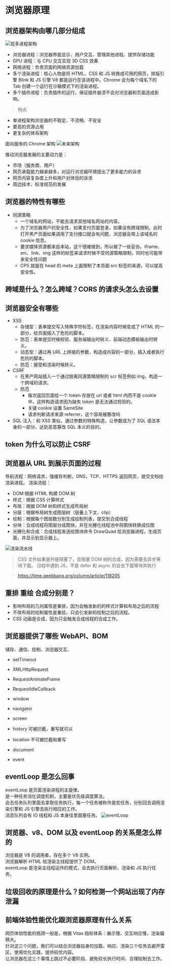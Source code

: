 # 浏览器原理

## 浏览器架构由哪几部分组成

![现多进程架构](现多进程架构.png)

- 浏览器进程：浏览器界面显示、用户交互、管理其他进程、提供存储功能
- GPU 进程：与 CPU 交互实现 3D CSS 效果
- 网络进程：负责页面的网络资源加载
- 多个渲染进程：核心人物是将 HTML、CSS 和 JS 转换成可用的网页，排版引擎 Blink 和 JS 引擎 V8 都是运行在该进程中。Chrome 会为每个域名下的 Tab 创建一个运行在沙箱模式下的渲染进程。
- 多个插件进程：负责插件的运行，保证插件崩溃不会对浏览器和页面造成影响。

> 特点

- 单进程架构浏览器的不稳定、不流畅、不安全
- 更高的资源占用
- 更复杂的体系架构

面向服务的 Chrome 架构
![未来架构](./未来架构.webp)

推动浏览器发展的主要动力是：

- 市场（服务商、用户）
- 网页承载能力越来越多，对运行浏览器环境提出了更多能力的诉求
- 网页内容复杂度上升和用户对体验的诉求
- 周边技术、标准规范的发展

## 浏览器的特性有哪些

- 同源策略
  - 一个域名的网站，不能去请求其他域名网站的内容。
  - 为了浏览器用户的安全性，如果支付页面登录，如果没有跨域限制，此时打开黑产页面如果调用了支付接口就会有问题，浏览器会带上该域名的 cookie 信息。
  - 要求媒体资源都来自本站，这个很难做到，所以做了一些妥协，iframe、src、link、img 这样的标签来请求时候不受同源策略限制，同时也可能带来安全性问题
  - CPS 就是在 head 的 meta 上面限制了本页面 src 标签的来源，可以提高安全性。

## 跨域是什么？怎么跨域？CORS 的请求头怎么去设置

## 浏览器安全有哪些

- XSS
  - 存储型：表单提交写入特殊字符标签，在渲染内容时候变成了 HTML 的一部分，给页面插入了危险的脚本。
  - 防范：表单提交时候校验、服务端输出时转义、前端动态模板输出时转义。
  - 动态型：通过再 URL 上拼接的参数，构造成内容的一部分，插入或者执行危险的脚本。
  - 防范：接受和渲染时候转义。
- CSRF
  - 在黑产网站插入一个通过脱离同源策略限制的 scr 标签例如 img，构造一个跨域的请求。
  - 防范
    - 每次返回页面给一个 token 存放在 url 或者 html 内而不是 cookie 中，这样构造请求因为缺失 token 是无法通过校验的。
    - 关键 cookie 设置 SameSite
    - 请求判断请求来源 referrer，这个容易被篡改吗
- SQL 注入：和 XSS 类似，通过参数的特殊构造，让参数成为了 SQL 语法本身的一部分，达到恶意篡改 SQL 本义的目的。

## token 为什么可以防止 CSRF

## 浏览器从 URL 到展示页面的过程

导航流程：网络请求，强缓存判断，DNS，TCP、HTTPS 返回网页，提交文档给渲染进程。
渲染流程：

- DOM:根据 HTML 构建 DOM 树
- 样式：根据 CSS 计算样式
- 布局：根据 DOM 树和样式生成布局树
- 分层：根据布局树生成图层树（层叠上下文、clip）
- 绘制：根据每个图层数分别生成绘制列表，提交到合成线程
- 分块：合成线程将图层分成图快，并在光栅化线程池中将图快转换成位图
- 光栅化和合成：合成线程发送绘图块命令 DrawQuad 给浏览器进程，生成页面，并显示到显示器上。

![渲染流水线](./渲染流水线.webp)

> CSS 文件如果是外链阻塞了，会阻塞 DOM 树的合成，因为需要去异步等待下载。
> 过程中遇到 JS，不是 defer 和 async 的会去下载等待并执行

> https://time.geekbang.org/column/article/118205

## 重排 重绘 合成分别是？

- 影响布局的几何属性是重排，因为会触发新的的样式计算和布局之后的流程
- 不改布局的绘制属性是重绘，只会引发新的绘制之后的流程。
- CSS 动画是合成，因为只会触发合成线程的合成工作。

## 浏览器提供了哪些 WebAPI、BOM

储存、通信、绘制、浏览器交互、

- setTimeout
- XMLHttpRequest
- RequestAnimateFrame
- RequestIdleCallback

- window
- navigator
- screen
- history 可被拦截，重写就可以
- location 不可被拦截和重写
- document
- event

## eventLoop 是怎么回事

eventLoop 是页面渲染进程的主旋律。  
是一种任务消化调度机制，主要是优先级调度算法。  
会去任务队列里面去拿取任务执行，每一个任务被称作是宏任务，分别回去调用渲染引擎和 JS 引擎去执行相应的工作。  
消息队列会有 IO 线程和 JS 本身往里面塞任务。
![eventLoop](./eventLoop.webp)

## 浏览器、v8、DOM 以及 eventLoop 的关系是怎么样的

浏览器是 V8 的调用者，存在多个 V8 实例。  
浏览器解析 HTML 给渲染主线程提供了 DOM。  
eventLoop 是渲染主线程运作的模式，会去执行页面解析、渲染和 JS 执行任务。

## 垃圾回收的原理是什么？如何检测一个网站出现了内存泄漏

## 前端体验性能优化跟浏览器原理有什么关系

网页体验性能的瓶颈一般是，根据 Vitas 指标体系：展示慢，交互响应慢，渲染偏移大。  
针对这三个问题，我们可以结合浏览器自身的加载、响应、渲染三个任务去避开雷区，使用优化实践，提供较优内容。  
让浏览器在这三个事情上跳过不必要阶段、避免较长执行时间、合理绘制去工作。
